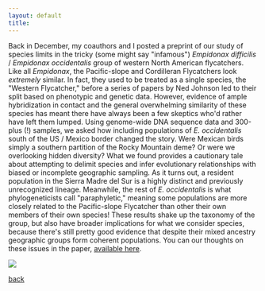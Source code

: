 ```yaml
---
layout: default
title: 
---
```


Back in December, my coauthors and I posted a preprint of our study of species limits in the tricky (some might say "infamous")
*Empidonax difficilis* / *Empidonax occidentalis* group of western North American flycatchers. Like all *Empidonax*, the Pacific-slope
and Cordilleran Flycatchers look *extremely* similar. In fact, they used to be treated as a single species, the "Western Flycatcher,"
before a series of papers by Ned Johnson led to their split based on phenotypic and genetic data. However, evidence of ample hybridization 
in contact and the general overwhelming similarity of these species has meant there have always been a few skeptics who'd rather have left 
them lumped. Using genome-wide DNA sequence data and 300-plus (!) samples, we asked how including populations of *E. occidentalis* south of the 
US / Mexico border changed the story. Were Mexican birds simply a southern partition of the Rocky Mountain deme? Or were we overlooking 
hidden diversity? What we found provides a cautionary tale about attempting to delimit species and infer evolutionary relationships with
biased or incomplete geographic sampling. As it turns out, a resident population in the Sierra Madre del Sur is a highly distinct and previously 
unrecognized lineage. Meanwhile, the rest of *E. occidentalis* is what phylogeneticists call "paraphyletic," meaning some populations are more closely 
related to the Pacific-slope Flycatcher than other their own members of their own species! These results shake up the taxonomy of the group, 
but also have broader implications for what we consider species, because there's still pretty good evidence that despite their mixed ancestry geographic
groups form coherent populations. You can our thoughts on these issues in the paper, [available here](https://doi.org/10.1101/491688). 

![](/images/empids.jpg)

[back](./)
